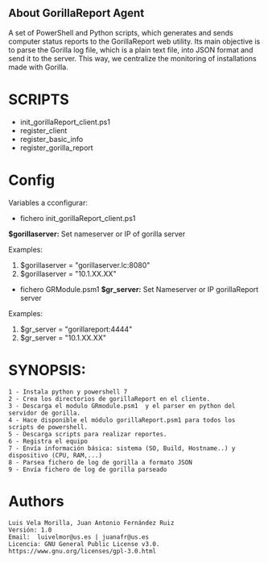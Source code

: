 ## About GorillaReport Agent

A set of PowerShell and Python scripts, which generates and sends computer status reports to the GorillaReport web utility. Its main objective is to parse the Gorilla log file, which is a plain text file, into JSON format and send it to the server. This way, we centralize the monitoring of installations made with Gorilla.

# SCRIPTS

  - init_gorillaReport_client.ps1
  - register_client
  - register_basic_info
  - register_gorilla_report

# Config

Variables a cconfigurar:
* fichero init_gorillaReport_client.ps1

**$gorillaserver:** Set nameserver or IP of gorilla server

Examples:
1. $gorillaserver = "gorillaserver.lc:8080"
2. $gorillaserver = "10.1.XX.XX"


* fichero GRModule.psm1
**$gr_server:** Set Nameserver or IP gorillaReport server

Examples:
1. $gr_server = "gorillareport:4444"
2. $gr_server = "10.1.XX.XX"


# SYNOPSIS: 
    1 - Instala python y powershell 7
    2 - Crea los directorios de gorillaReport en el cliente.
    3 - Descarga el modulo GRmodule.psm1  y el parser en python del servidor de gorilla.
    4 - Hace disponible el módulo gorillaReport.psm1 para todos los scripts de powershell.
    5 - Descarga scripts para realizar reportes.
    6 - Registra el equipo
    7 - Envía información básica: sistema (SO, Build, Hostname..) y dispositivo (CPU, RAM,...)
    8 - Parsea fichero de log de gorilla a formato JSON
    9 - Envía fichero de log de gorilla parseado

# Authors
    Luis Vela Morilla, Juan Antonio Fernández Ruiz
    Versión: 1.0
    Email:  luivelmor@us.es | juanafr@us.es
    Licencia: GNU General Public License v3.0. https://www.gnu.org/licenses/gpl-3.0.html

